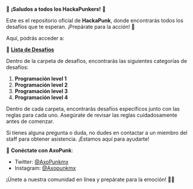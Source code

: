 👋 **¡Saludos a todos los HackaPunkers!** 👾

Este es el repositorio oficial de **HackaPunk**, donde encontrarás todos los desafíos que te esperan. ¡Prepárate para la acción! 🚀

Aquí, podrás acceder a:

🔗 [**Lista de Desafíos**](./Lista_De_Desafios/Categorias.md)

Dentro de la carpeta de desafíos, encontrarás las siguientes categorías de desafíos:

1. **Programación level 1**
2. **Programación level 2**
3. **Programación level 3**
4. **Programación level 4**

Dentro de cada carpeta, encontrarás desafíos específicos junto con las reglas para cada uno. Asegúrate de revisar las reglas cuidadosamente antes de comenzar.

Si tienes alguna pregunta o duda, no dudes en contactar a un miembro del staff para obtener asistencia. ¡Estamos aquí para ayudarte!

📣 **Conéctate con AxoPunk**:
- Twitter: [@AxoPunkmx](https://twitter.com/AxoPunkmx)
- Instagram: [@Axopunkmx](https://www.instagram.com/Axopunkmx)

¡Únete a nuestra comunidad en línea y prepárate para la emoción! 🤖✨
